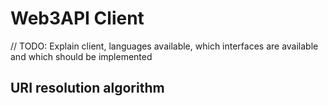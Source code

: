 # Web3API Client

// TODO: Explain client, languages available, which interfaces are available and which should be implemented

## URI resolution algorithm  
